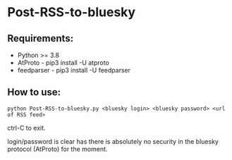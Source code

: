 # Post-RSS-to-bluesky

## Requirements: 
* Python >= 3.8
* AtProto - pip3 install -U atproto
* feedparser - pip3 install -U feedparser

## How to use:
```
python Post-RSS-to-bluesky.py <bluesky login> <bluesky password> <url of RSS feed>
```
ctrl-C to exit.


login/password is clear has there is absolutely no security in the bluesky protocol (AtProto) for the moment.
